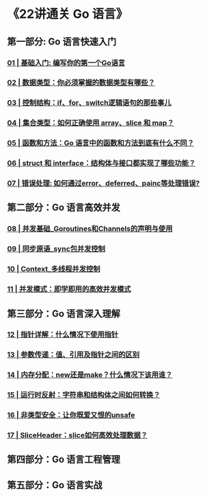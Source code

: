 # 《22讲通关 Go 语言》
## 第一部分: Go 语言快速入门

### [01 | 基础入门: 编写你的第一个Go语言](01_Go语言快速入门/ch01/01.基础入门_编写Go的第一个程序.md)

### [02 | 数据类型：你必须掌握的数据类型有哪些？](01_Go语言快速入门/ch02/02.数据类型，必须掌握.md)

### [03 | 控制结构：if、for、switch逻辑语句的那些事儿](01_Go语言快速入门/ch03/03.控制结构：if、for、switch逻辑语句.md)

### [04 | 集合类型：如何正确使用 array、slice 和 map？ ](01_Go语言快速入门/ch04/04.集合类型：array、slice和map.md)

### [05 | 函数和方法：Go 语言中的函数和方法到底有什么不同？](01_Go语言快速入门/ch05/05.函数和方法.md)

### [06 | struct 和 interface：结构体与接口都实现了哪些功能？](01_Go语言快速入门/ch06/06._struct_和_interface：结构体与接口都实现了哪些功能_.md)

### [07 | 错误处理: 如何通过error、deferred、painc等处理错误?](01_Go语言快速入门/ch07/07.错误处理_error_deferred_panic.md) 

## 第二部分：Go 语言高效并发

### [08 | 并发基础_Goroutines和Channels的声明与使用](02_Go语言高效并发/ch08/08_并发基础_Goroutines和Channels的声明与使用.md)

### [09 | 同步原语_sync包并发控制](02_Go语言高效并发/ch09/09.同步原语_sync包并发控制.md)

### [10 | Context_多线程并发控制](02_Go语言高效并发/ch10/10.Context_多线程并发控制.md)

### [11 | 并发模式：即学即用的高效并发模式](02_Go语言高效并发/ch11/11.并发模式_即学即用的高效并发模式.md)

## 第三部分：Go 语言深入理解

### [12 | 指针详解：什么情况下使用指针](03_Go语言深入理解/ch12/12.指针详解_什么情况下使用指针.md)
### [13 | 参数传递：值、引用及指针之间的区别 ](03_Go语言深入理解/ch13/13.参数传递_值_引用及指针之间的区别.md)
### [14 | 内存分配：new还是make？什么情况下该用谁？](03_Go语言深入理解/ch14/14.内存分配_new还是make.md)
### [15 | 运行时反射：字符串和结构体之间如何转换？](03_Go语言深入理解/ch15/15.运行时反射_字符串和结构体之间如何转换.md)
### [16 | 非类型安全：让你既爱又恨的unsafe](03_Go语言深入理解/ch16/16.非类型安全_unsafe.md)
### [17 | SliceHeader：slice如何高效处理数据？](03_Go语言深入理解/ch17/17.Slice高效处理数据.md)

## 第四部分：Go 语言工程管理


## 第五部分：Go 语言实战

